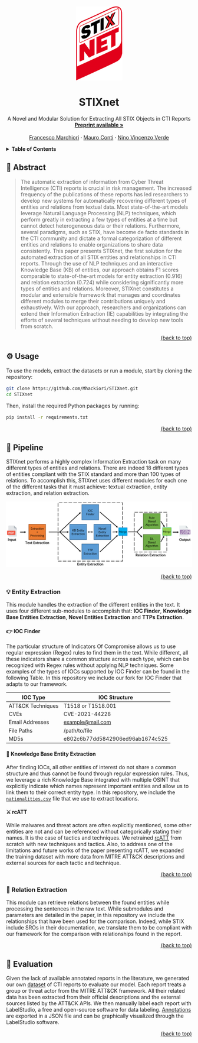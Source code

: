 <div id="top"></div>
<!-- PROJECT LOGO -->
<br />
<div align="center">
  <a href="https://github.com/Mhackiori/STIXnet">
    <img src="Figures/Logo.png" alt="Logo" width="125" height="200">
  </a>

  <h1 align="center">STIXnet</h1>

  <p align="center">
    A Novel and Modular Solution for Extracting All STIX Objects in CTI Reports
    <br />
    <a href="https://arxiv.org/abs/2303.09999"><strong>Preprint available »</strong></a>
    <br />
    <br />
    <a href="https://www.math.unipd.it/~fmarchio/">Francesco Marchiori</a>
    ·
    <a href="https://www.math.unipd.it/~conti/">Mauro Conti</a>
    ·
    <a href="https://www.linkedin.com/in/ninoverde/">Nino Vincenzo Verde</a>
  </p>
</div>

<!-- TABLE OF CONTENTS -->
<details>
  <summary><strong>Table of Contents</strong></summary>
  <ol>
    <li>
      <a href="#abstract">Abstract</a>
    </li>
    <li>
      <a href="#usage">Usage</a>
    </li>
    <li>
      <a href="#pipeline">Pipeline</a>
      <ul>
        <li><a href="#entityextraction">Entity Extraction</a></li>
        <ul>
          <li><a href="#iocfinder">IOC Finder</a></li>
          <li><a href="#kb">Knowledge Base Entity Extraction</a></li>
          <li><a href="#rcatt">rcATT</a></li>
        </ul>
        <li><a href="#relationextraction">Relation Extraction</a></li>
      </ul>
    </li>
    <li>
      <a href="#evaluation">Evaluation</a>
    </li>
  </ol>
</details>


<div id="abstract"></div>

## 🧩 Abstract

>The automatic extraction of information from Cyber Threat Intelligence (CTI) reports is crucial in risk management. The increased frequency of the publications of these reports has led researchers to develop new systems for automatically recovering different types of entities and relations from textual data. Most state-of-the-art models leverage Natural Language Processing (NLP) techniques, which perform greatly in extracting a few types of entities at a time but cannot detect heterogeneous data or their relations. Furthermore, several paradigms, such as STIX, have become de facto standards in the CTI community and dictate a formal categorization of different entities and relations to enable organizations to share data consistently. This paper presents STIXnet, the first solution for the automated extraction of all STIX entities and relationships in CTI reports. Through the use of NLP techniques and an interactive Knowledge Base (KB) of entities, our approach obtains F1 scores comparable to state-of-the-art models for entity extraction (0.916) and relation extraction (0.724) while considering significantly more types of entities and relations. Moreover, STIXnet constitutes a modular and extensible framework that manages and coordinates different modules to merge their contributions uniquely and exhaustively. With our approach, researchers and organizations can extend their Information Extraction (IE) capabilities by integrating the efforts of several techniques without needing to develop new tools from scratch.

<p align="right"><a href="#top">(back to top)</a></p>
<div id="usage"></div>

## ⚙️ Usage

To use the models, extract the datasets or run a module, start by cloning the repository:

```bash
git clone https://github.com/Mhackiori/STIXnet.git
cd STIXnet
```
<!-- <sup>NOTE: if you're accessing this data from the anonymized repository, the above command might not work.</sup> -->

Then, install the required Python packages by running:

```bash
pip install -r requirements.txt
```

<p align="right"><a href="#top">(back to top)</a></p>
<div id="pipeline"></div>

## 👷 Pipeline

STIXnet performs a highly complex Information Extraction task on many different types of entities and relations. There are indeed 18 different types of entities compliant with the STIX standard and more than 100 types of relations. To accomplish this, STIXnet uses different modules for each one of the different tasks that it must achieve: textual extraction, entity extraction, and relation extraction.

![Pipeline](Figures/Pipeline.png "Pipeline")

<p align="right"><a href="#top">(back to top)</a></p>
<div id="entityextraction"></div>

### 💡 Entity Extraction

This module handles the extraction of the different entities in the text. It uses four different sub-modules to accomplish that: **IOC Finder**, **Knowledge Base Entities Extraction**, **Novel Entities Extraction** and **TTPs Extraction**.

<div id="iocfinder"></div>

#### 👉 IOC Finder

The particular structure of Indicators Of Compromise allows us to use regular expression (Regex) rules to find them in the text. While different, all these indicators share a common structure across each type, which can be recognized with Regex rules without applying NLP techniques. Some examples of the types of IOCs supported by IOC Finder can be found in the following Table. In this repository we include our fork for IOC Finder that adapts to our framework.

| **IOC Type** | **IOC Structure**                |
|-----------------------|-------------------------------------------|
| ATT&CK Techniques     | T1518 or T1518.001 |
| CVEs                  | CVE-2021-44228                   |
| Email Addresses       | example@mail.com                 |
| File Paths            | /path/to/file                    |
| MD5s                  | e802c6b77dd5842906ed96ab1674c525 |

<div id="kb"></div>

#### 📙 Knowledge Base Entity Extraction

After finding IOCs, all other entities of interest do not share a common structure and thus cannot be found through regular expression rules. Thus, we leverage a rich Knowledge Base integrated with multiple OSINT that explicitly indicate which names represent important entities and allow us to link them to their correct entity type. In this repository, we include the [`nationalities.csv`](https://github.com/Mhackiori/STIXnet/blob/main/Entity-Extraction/Knowledge-Base/nationalities.csv) file that we use to extract locations.

<div id="rcatt"></div>

#### ⚔️ rcATT

While malwares and threat actors are often explicitly mentioned, some other entities are not and can be referenced without categorically stating their names. It is the case of tactics and techniques. We retrained [rcATT](https://github.com/vlegoy/rcATT) from scratch with new techniques and tactics. Also, to address one of the limitations and future works of the paper presenting rcATT, we expanded the training dataset with more data from MITRE ATT&CK descriptions and external sources for each tactic and technique.

<p align="right"><a href="#top">(back to top)</a></p>
<div id="relationextraction"></div>

### 🔀 Relation Extraction

This module can retrieve relations between the found entities while processing the sentences in the raw text. While submodules and parameters are detailed in the paper, in this repository we include the relationships that have been used for the comparison. Indeed, while STIX include SROs in their documentation, we translate them to be compliant with our framework for the comparison with relationships found in the report.

<p align="right"><a href="#top">(back to top)</a></p>
<div id="evaluation"></div>

## 🔎 Evaluation

Given the lack of available annotated reports in the literature, we generated our own [dataset](https://github.com/Mhackiori/STIXnet/tree/main/Dataset/Data) of CTI reports to evaluate our model. Each report treats a group or threat actor from the MITRE ATT&CK framework. All their related data has been extracted from their official descriptions and the external sources listed by the ATT&CK APIs. We then manually label each report with LabelStudio, a free and open-source software for data labeling. [Annotations](https://github.com/Mhackiori/STIXnet/blob/main/Dataset/Annotations.json) are exported in a JSON file and can be graphically visualized through the LabelStudio software.

<p align="right"><a href="#top">(back to top)</a></p>